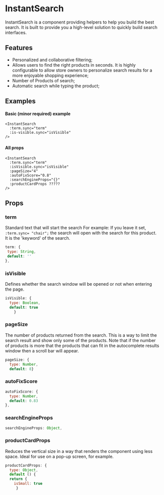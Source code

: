 # InstantSearch

InstantSearch is a component providing  helpers to help you build the best search. It is built  to provide you a high-level solution to quickly build search interfaces.

<DemoInstantSearch/>

## Features

- Personalized and collaborative filtering;
- Allows users to find the right products in seconds. It is highly configurable to allow store owners to personalize search results for a more enjoyable shopping experience;
- Number of Products of search;
- Automatic search while typing the product;

## Examples

#### Basic (minor required) example

```vue
<InstantSearch
  :term.sync="term"
  :is-visible.sync="isVisible"
/>
```

#### All props

```vue
<InstantSearch
  :term.sync="term"
  :isVisible.sync="isVisible"
  :pageSize="4"
  :autoFixScore="0.8"
  :searchEngineProps="{}"
  :productCardProps ?????
/>
```

## Props

### term
Standard text that will start the search
For example: If you leave it set, `:term.sync= "chair";` the search will open with the search for this product. It is the 'keyword' of the search.

 ```js
term: {
  type: String,
  default: ''
},
```

### isVisible

Defines whether the search window will be opened or not when entering the page.

```js
isVisible: {
  type: Boolean,
  default: true
    }
```

### pageSize

The number of products returned from the search. This is a way to limit the search result and show only some of the products. Note that if the number of products is more that the products that can fit in the autocomplete results window then a scroll bar will appear.

```js
pageSize: {
  type: Number,
  default: 8}
```

### autoFixScore

```js
autoFixScore: {
  type: Number,
  default: 0.83
},
```

### searchEngineProps

```js
searchEngineProps: Object,
```

### productCardProps

Reduces the vertical size in a way that renders the component using less space. Ideal for use on a pop-up screen, for example.

```js
productCardProps: {
  type: Object,
  default () {
  return {
    isSmall: true
     }
```
